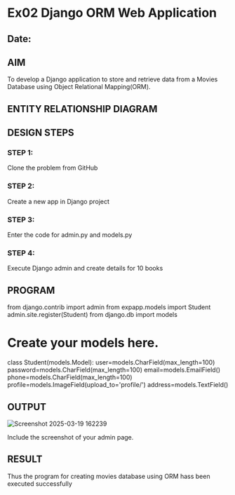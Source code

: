 # Ex02 Django ORM Web Application
## Date: 

## AIM
To develop a Django application to store and retrieve data from a Movies Database using Object Relational Mapping(ORM).

## ENTITY RELATIONSHIP DIAGRAM



## DESIGN STEPS

### STEP 1:
Clone the problem from GitHub

### STEP 2:
Create a new app in Django project

### STEP 3:
Enter the code for admin.py and models.py

### STEP 4:
Execute Django admin and create details for 10 books

## PROGRAM
from django.contrib import admin
from expapp.models import Student
admin.site.register(Student)
from django.db import models

# Create your models here.
class Student(models.Model):
    user=models.CharField(max_length=100)
    password=models.CharField(max_length=100)
    email=models.EmailField()
    phone=models.CharField(max_length=100)
    profile=models.ImageField(upload_to='profile/')
    address=models.TextField()


## OUTPUT
![Screenshot 2025-03-19 162239](https://github.com/user-attachments/assets/0c80c919-3f3e-4e22-a5e9-637e214c7784)

Include the screenshot of your admin page.


## RESULT
Thus the program for creating movies database using ORM hass been executed successfully
